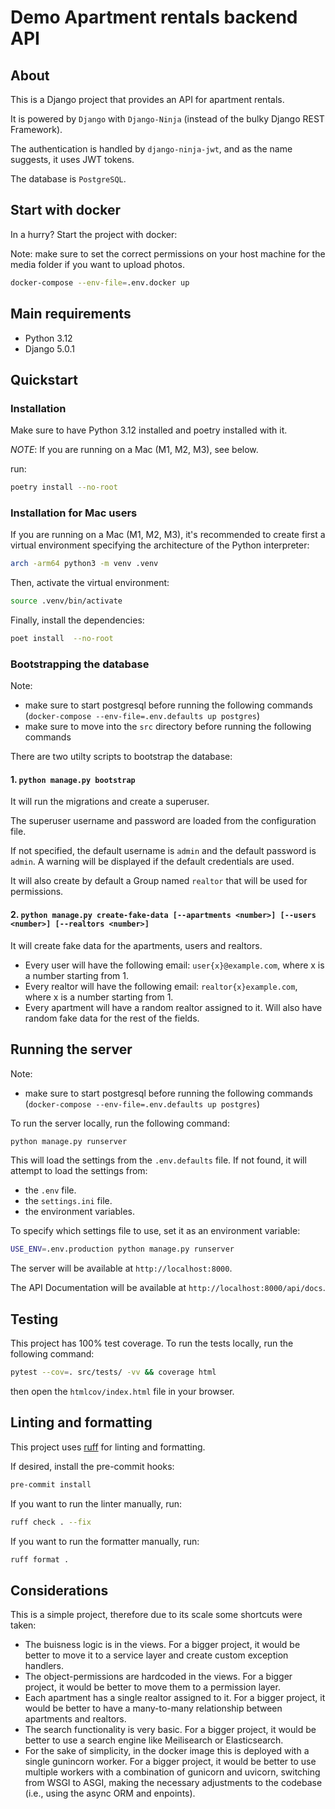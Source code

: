 # Demo Apartment rentals backend API

## About
This is a Django project that provides an API for apartment rentals.

It is powered by `Django` with `Django-Ninja` (instead of the bulky Django REST Framework).

The authentication is handled by `django-ninja-jwt`, and as the name suggests, it uses JWT tokens.

The database is `PostgreSQL`.

## Start with docker

In a hurry? Start the project with docker:

Note: make sure to set the correct permissions on your host machine for the media folder if you want to upload photos.

```bash
docker-compose --env-file=.env.docker up
```

## Main requirements
- Python 3.12
- Django 5.0.1

## Quickstart

### Installation
Make sure to have Python 3.12 installed and poetry installed with it.

*NOTE*: If you are running on a Mac (M1, M2, M3), see below.

run:

```bash 
poetry install --no-root
```

### Installation for Mac users
If you are running on a Mac (M1, M2, M3),
it's recommended to create first a virtual environment specifying the architecture of the Python interpreter:

```bash
arch -arm64 python3 -m venv .venv
```

Then, activate the virtual environment:

```bash
source .venv/bin/activate
```

Finally, install the dependencies:

```bash
poet install  --no-root
```

### Bootstrapping the database

Note:
- make sure to start postgresql before running the following commands (`docker-compose --env-file=.env.defaults up postgres`)
- make sure to move into the `src` directory before running the following commands

There are two utilty scripts to bootstrap the database:

#### 1. `python manage.py bootstrap`

It will run the migrations and create a superuser.

The superuser username and password are loaded from the configuration file.

If not specified, the default username is `admin` and the default password is `admin`.
A warning will be displayed if the default credentials are used.

It will also create by default a Group named `realtor` that will be used for permissions.

#### 2. `python manage.py create-fake-data [--apartments <number>] [--users <number>] [--realtors <number>]`

It will create fake data for the apartments, users and realtors.
- Every user will have the following email: `user{x}@example.com`, where x is a number starting from 1.
- Every realtor will have the following email: `realtor{x}example.com`, where x is a number starting from 1.
- Every apartment will have a random realtor assigned to it. Will also have random fake data for the rest of the fields.

## Running the server

Note:
- make sure to start postgresql before running the following commands (`docker-compose --env-file=.env.defaults up postgres`)

To run the server locally, run the following command:

```bash
python manage.py runserver
```

This will load the settings from the `.env.defaults` file. If not found, it will attempt to load the settings from:
- the `.env` file.
- the `settings.ini` file.
- the environment variables.

To specify which settings file to use, set it as an environment variable:

```bash
USE_ENV=.env.production python manage.py runserver
```

The server will be available at `http://localhost:8000`.

The API Documentation will be available at `http://localhost:8000/api/docs`.

## Testing

This project has 100% test coverage.
To run the tests locally, run the following command:

```bash
pytest --cov=. src/tests/ -vv && coverage html
```

then open the `htmlcov/index.html` file in your browser.

## Linting and formatting

This project uses [ruff](https://docs.astral.sh/ruff/) for linting and formatting.

If desired, install the pre-commit hooks:

```bash
pre-commit install
```

If you want to run the linter manually, run:

```bash
ruff check . --fix
```

If you want to run the formatter manually, run:

```bash
ruff format .
```

## Considerations

This is a simple project, therefore due to its scale some shortcuts were taken:

- The buisness logic is in the views. For a bigger project, it would be better to move it to a service layer and create custom exception handlers.
- The object-permissions are hardcoded in the views. For a bigger project, it would be better to move them to a permission layer.
- Each apartment has a single realtor assigned to it. For a bigger project, it would be better to have a many-to-many relationship between apartments and realtors.
- The search functionality is very basic. For a bigger project, it would be better to use a search engine like Meilisearch or Elasticsearch.
- For the sake of simplicity, in the docker image this is deployed with a single gunincorn worker. For a bigger project, it would be better to use multiple workers with a combination of gunicorn and uvicorn, switching from WSGI to ASGI, making the necessary adjustments to the codebase (i.e., using the async ORM and enpoints).
